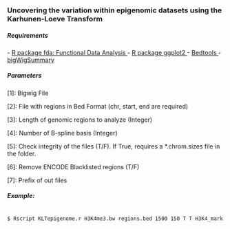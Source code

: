 <h3>Uncovering the variation within epigenomic datasets using the Karhunen-Loeve Transform</h3>

<h5> Requirements </h5>
- <a href="http://cran.r-project.org/web/packages/fda/index.html"> R package fda: Functional Data Analysis </a> 
- <a href="http://cran.r-project.org/web/packages/ggplot2/index.html"> R package ggplot2 </a> 
- <a href="http://bedtools.readthedocs.org/en/latest/"> Bedtools </a> 
- <a href="http://hgdownload.cse.ucsc.edu/admin/exe/"> bigWigSummary </a> 

<h5> Parameters </h5>
<p> [1]: Bigwig File </p> 
<p> [2]: File with regions in Bed Format (chr, start, end are required) </p> 
<p> [3]: Length of genomic regions to analyze (Integer)</p> 
<p> [4]: Number of B-spline basis (Integer)</p> 
<p> [5]: Check integrity of the files (T/F). If True, requires a *.chrom.sizes file in the folder.</p> 
<p> [6]: Remove ENCODE Blacklisted regions (T/F)</p> 
<p> [7]: Prefix of out files</p> 

<h5> Example: </h5>

<code>
$ Rscript KLTepigenome.r H3K4me3.bw regions.bed 1500 150 T T H3K4_mark
</code>
